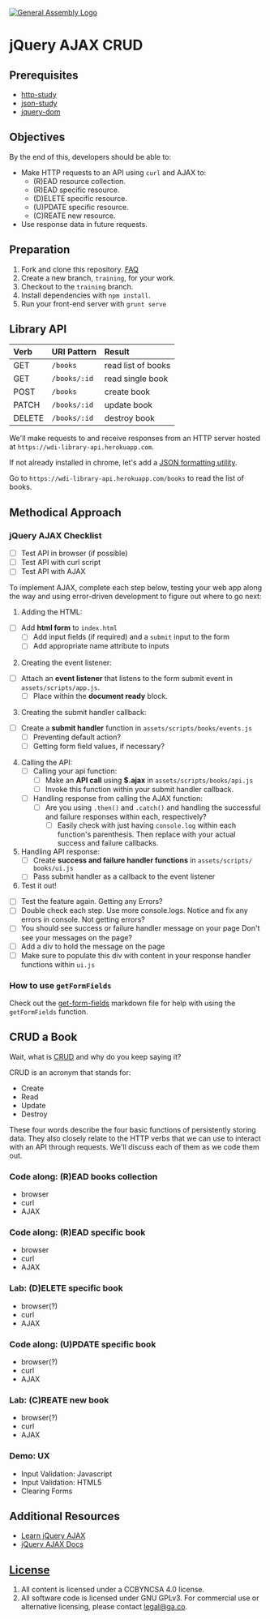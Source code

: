 [![General Assembly Logo](https://camo.githubusercontent.com/1a91b05b8f4d44b5bbfb83abac2b0996d8e26c92/687474703a2f2f692e696d6775722e636f6d2f6b6538555354712e706e67)](https://generalassemb.ly/education/web-development-immersive)

# jQuery AJAX CRUD

## Prerequisites

- [http-study](https://git.generalassemb.ly/ga-wdi-boston/http-study)
- [json-study](https://git.generalassemb.ly/ga-wdi-boston/json-study)
- [jquery-dom](https://git.generalassemb.ly/ga-wdi-boston/jquery-dom)

## Objectives

By the end of this, developers should be able to:

- Make HTTP requests to an API using `curl` and AJAX to:
  - (R)EAD resource collection.
  - (R)EAD specific resource.
  - (D)ELETE specific resource.
  - (U)PDATE specific resource.
  - (C)REATE new resource.
- Use response data in future requests.

## Preparation

1. Fork and clone this repository.
 [FAQ](https://git.generalassemb.ly/ga-wdi-boston/meta/wiki/ForkAndClone)
1. Create a new branch, `training`, for your work.
1. Checkout to the `training` branch.
1. Install dependencies with `npm install`.
1. Run your front-end server with `grunt serve`

## Library API

| Verb   | URI Pattern  | Result |
|:-------|:-------------|:------------------|
| GET    | `/books`     | read list of books|
| GET    | `/books/:id` | read single book  |
| POST   | `/books`     | create book       |
| PATCH  | `/books/:id` | update book       |
| DELETE | `/books/:id` | destroy book      |

We'll make requests to and receive responses from an HTTP server hosted at
`https://wdi-library-api.herokuapp.com`.

If not already installed in chrome, let's add a [JSON formatting utility](https://chrome.google.com/webstore/detail/json-formatter/bcjindcccaagfpapjjmafapmmgkkhgoa?hl=en).

Go to `https://wdi-library-api.herokuapp.com/books` to read the list of books.

## Methodical Approach

### jQuery AJAX Checklist

- [ ] Test API in browser (if possible)
- [ ] Test API with curl script
- [ ] Test API with AJAX

To implement AJAX, complete each step below, testing your web app along the way
and using error-driven development to figure out where to go next:

1. Adding the HTML:
  - [ ] Add **html form** to `index.html`
    - [ ] Add input fields (if required) and a `submit` input to the form
    - [ ] Add appropriate name attribute to inputs

2. Creating the event listener:

  - [ ] Attach an **event listener** that listens to the form submit event in `assets/scripts/app.js`.
     - [ ] Place within the **document ready** block.

3. Creating the submit handler callback:
  - [ ] Create a **submit handler** function in `assets/scripts/books/events.js`
     - [ ] Preventing default action?
     - [ ] Getting form field values, if necessary?

4. Calling the API:
     - [ ] Calling your api function:
          - [ ] Make an **API call** using **$.ajax** in `assets/scripts/books/api.js`
          - [ ] Invoke this function within your submit handler callback.
     - [ ] Handling response from calling the AJAX function:
         - [ ] Are you using `.then()` and `.catch()` and handling the successful and failure responses within each, respectively?
            - [ ] Easily check with just having `console.log` within each function's parenthesis. Then replace with your actual success and failure callbacks.

5. Handling API response:
     - [ ] Create **success and failure handler functions** in `assets/scripts/ books/ui.js`
     - [ ] Pass submit handler as a callback to the event listener

6. Test it out!
  - [ ] Test the feature again.
  Getting any Errors?
  - [ ] Double check each step.  Use more console.logs. Notice and fix any errors in console.
  Not getting errors?
  - [ ] You should see success or failure handler message on your page
  Don't see your messages on the page?
  - [ ] Add a div to hold the message on the page
  - [ ] Make sure to populate this div with content in your response handler
        functions within `ui.js`

### How to use `getFormFields`

Check out the [get-form-fields](get-form-fields.md) markdown file for help
with using the `getFormFields` function.

## CRUD a Book

Wait, what is [CRUD](https://en.wikipedia.org/wiki/Create,_read,_update_and_delete) and why do you keep saying it?

CRUD is an acronym that stands for:

- Create
- Read
- Update
- Destroy

These four words describe the four basic functions of persistently storing
data. They also closely relate to the HTTP verbs that we can use to interact
with an API through requests. We'll discuss each of them as we code them out.

### Code along: (R)EAD books collection

- browser
- curl
- AJAX

### Code along: (R)EAD specific book

- browser
- curl
- AJAX

### Lab: (D)ELETE specific book

- browser(?)
- curl
- AJAX

### Code along: (U)PDATE specific book

- browser(?)
- curl
- AJAX

### Lab: (C)REATE new book

- browser(?)
- curl
- AJAX

### Demo: UX

- Input Validation: Javascript
- Input Validation: HTML5
- Clearing Forms

## Additional Resources

- [Learn jQuery AJAX](https://learn.jquery.com/ajax/jquery-ajax-methods/)
- [jQuery AJAX Docs](http://api.jquery.com/jquery.ajax/)

## [License](LICENSE)

1. All content is licensed under a CC­BY­NC­SA 4.0 license.
1. All software code is licensed under GNU GPLv3. For commercial use or
   alternative licensing, please contact legal@ga.co.

